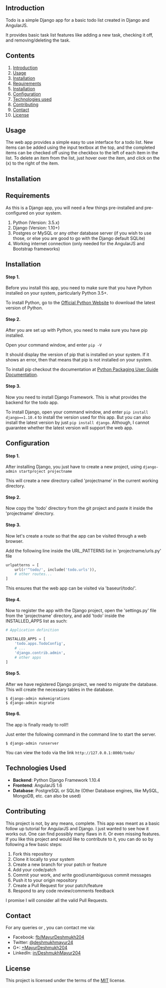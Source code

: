 ## Introduction

Todo is a simple Django app for a basic todo list created in Django and AngularJS.

It provides basic task list features like adding a new task, checking it off, and removing/deleting the task.


## Contents

1. [Introduction][intro]
2. [Usage][usage]
3. [Installation][inst]
  1. [Requirements][req]
  2. [Installation][install]
  3. [Configuration][conf]
4. [Technologies used][tech]
5. [Contributing][contr]
6. [Contact][cont]
7. [License][lic]


## Usage

The web app provides a simple easy to use interface for a todo list. New items can be added using the input textbox at the top, and the completed items can be checked off using the checkbox to the left of each item in the list.
To delete an item from the list, just hover over the item, and click on the (x) to the right of the item.


## Installation

## Requirements

As this is a Django app, you will need a few things pre-installed and pre-configured on your system.

1. Python (Version: 3.5.x)
2. Django (Version: 1.10+)
3. Postgres or MySQL or any other database server (if you wish to use those, or else you are good to go with the Django default SQLite)
4. Working internet connection (only needed for the AngularJS and Bootstrap frameworks)

## Installation

#### Step 1.

Before you install this app, you need to make sure that you have Python installed on your system, particularly Python 3.5+.

To install Python, go to the [Official Python Website][python] to download the latest version of Python.

#### Step 2.

After you are set up with Python, you need to make sure you have pip installed.

Open your command window, and enter `pip -V`

It should display the version of pip that is installed on your system. If it shows an error, then that means that pip is not installed on your system.

To install pip checkout the documentation at [Python Packaging User Guide Documentation][PPUGD].

#### Step 3.

Now you need to install Django Framework. This is what provides the backend for the todo app.

To install Django, open your command window, and enter `pip install django==1.10.4` to install the version used for this app.
But you can also install the latest version by just `pip install django`. Although, I cannot guarantee whether the latest version will support the web app.

## Configuration

#### Step 1.

After installing Django, you just have to create a new project, using `django-admin startproject projectname`

This will create a new directory called 'projectname' in the current working directory.

#### Step 2.

Now copy the 'todo' directory from the git project and paste it inside the 'projectname' directory.

#### Step 3.

Now let's create a route so that the app can be visited through a web browser.

Add the following line inside the URL_PATTERNS list in 'projectname/urls.py' file

```python
urlpatterns = [
    url(r'^todo/', include('todo.urls')),
    # other routes...
]
```

This ensures that the web app can be visited via 'baseurl/todo/'.

#### Step 4.

Now to register the app with the Django project, open the 'settings.py' file from the 'projectname' directory, and add 'todo' inside the INSTALLED_APPS list as such:

```python
# Application definition

INSTALLED_APPS = [
    'todo.apps.TodoConfig',
    # ...
    'django.contrib.admin',
    # other apps
]
```

#### Step 5.

After we have registered Django project, we need to migrate the database. This will create the necessary tables in the database.

```shell
$ django-admin makemigrations
$ django-admin migrate
```

#### Step 6.

The app is finally ready to roll!!

Just enter the following command in the command line to start the server.

```shell
$ django-admin runserver
```

You can view the todo via the link `http://127.0.0.1:8000/todo/`


## Technologies Used

- **Backend**: Python Django Framework 1.10.4
- **Frontend**: AngularJS 1.6
- **Database**: PostgreSQL or SQLite (Other Database engines, like MySQL, MongoDB, etc. can also be used)


## Contributing

This project is not, by any means, complete. This app was meant as a basic follow up tutorial for AngularJS and Django. I just wanted to see how it works out. One can find possibly many flaws in it. Or even missing features.
If you like this project and would like to contribute to it, you can do so by following a few basic steps:

1. Fork this repository
2. Clone it locally to your system
3. Create a new branch for your patch or feature
4. Add your code/patch
5. Commit your work, and write good/unambiguous commit messages
6. Push it to your origin repository
7. Create a Pull Request for your patch/feature
8. Respond to any code review/comments feedback

I promise I will consider all the valid Pull Requests.


## Contact

For any queries or , you can contact me via:

- Facebook: [fb/MayurDeshmukh204][fb]
- Twitter: [@deshmukhmayur24][t]
- G+: [+MayurDeshmukh204][g+]
- LinkedIn: [in/DeshmukhMayur204][in]


## License

This project is licensed under the terms of the [MIT][lic] license.





[intro]: #introduction
[usage]: #usage
[inst]: #installation
[req]: #requirements
[install]: #installation
[conf]: #configuration
[tech]: #technologies-used
[contr]: #contributing
[cont]: #contact
[lic]: https://github.com/deshmukhmayur/django-todo/blob/master/LICENSE
[python]: https://www.python.org/downloads/
[PPUGD]: https://packaging.python.org/installing/#install-pip-setuptools-and-wheel
[fb]: https://facebook.com/MayurDeshmukh204
[t]: https://twitter.com/deshmukhmayur24
[g+]: https://plus.google.com/+MayurDeshmukh204
[in]: https://in.linkedin.com/in/deshmukhmayur204

